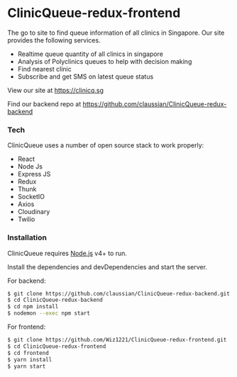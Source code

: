 # ClinicQueue-redux-frontend

The go to site to find queue information of all clinics in Singapore. Our site provides the following services.

  - Realtime queue quantity of all clinics in singapore
  - Analysis of Polyclinics queues to help with decision making
  - Find nearest clinic
  - Subscribe and get SMS on latest queue status

View our site at https://clinicq.sg

Find our backend repo at https://github.com/claussian/ClinicQueue-redux-backend

### Tech

ClinicQueue uses a number of open source stack to work properly:

* React
* Node Js
* Express JS
* Redux
* Thunk
* SocketIO
* Axios
* Cloudinary
* Twilio

### Installation

ClinicQueue requires [Node.js](https://nodejs.org/) v4+ to run.

Install the dependencies and devDependencies and start the server.

For backend: 
```sh
$ git clone https://github.com/claussian/ClinicQueue-redux-backend.git
$ cd ClinicQueue-redux-backend
$ cd npm install
$ nodemon --exec npm start
```

For frontend:

```sh
$ git clone https://github.com/Wiz1221/ClinicQueue-redux-frontend.git
$ cd ClinicQueue-redux-frontend
$ cd frontend
$ yarn install
$ yarn start
```
